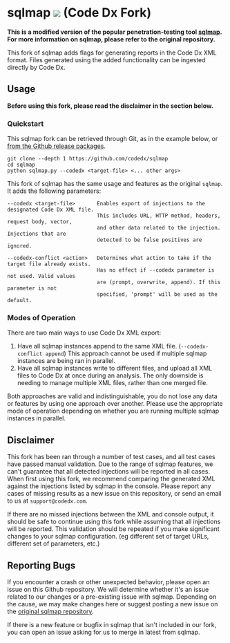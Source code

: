 # sqlmap ![](https://i.imgur.com/fe85aVR.png) (Code Dx Fork)

**This is a modified version of the popular penetration-testing tool [sqlmap](https://github.com/sqlmapproject/sqlmap). For more information on sqlmap, please refer to the original repository.**

This fork of sqlmap adds flags for generating reports in the Code Dx XML format. Files generated using the added functionality can be ingested directly by Code Dx.

## Usage

**Before using this fork, please read the disclaimer in the section below.**

### Quickstart

This sqlmap fork can be retrieved through Git, as in the example below, or [from the Github release packages](https://github.com/codedx/sqlmap/releases).

```
git clone --depth 1 https://github.com/codedx/sqlmap
cd sqlmap
python sqlmap.py --codedx <target-file> <... other args>
```

This fork of sqlmap has the same usage and features as the original `sqlmap`. It adds the following parameters:

```
--codedx <target-file>       Enables export of injections to the designated Code Dx XML file.
                             This includes URL, HTTP method, headers, request body, vector,
                             and other data related to the injection. Injections that are
                             detected to be false positives are ignored.

--codedx-conflict <action>   Determines what action to take if the target file already exists.
                             Has no effect if --codedx parameter is not used. Valid values
                             are (prompt, overwrite, append). If this parameter is not
                             specified, 'prompt' will be used as the default.
```

### Modes of Operation

There are two main ways to use Code Dx XML export:

1. Have all sqlmap instances append to the same XML file. (`--codedx-conflict append`) This approach cannot be used if multiple sqlmap instances are being ran in parallel.
2. Have all sqlmap instances write to different files, and upload all XML files to Code Dx at once during an analysis. The only downside is needing to manage multiple XML files, rather than one merged file.

Both approaches are valid and indistinguishable, you do not lose any data or features by using one approach over another. Please use the appropriate mode of operation depending on whether you are running multiple sqlmap instances in parallel.

## Disclaimer

This fork has been ran through a number of test cases, and all test cases have passed manual validation. Due to the range of sqlmap features, we can't guarantee that all detected injections will be reported in all cases. When first using this fork, we recommend comparing the generated XML against the injections listed by sqlmap in the console. Please report any cases of missing results as a new issue on this repository, or send an email to us at `support@codedx.com`.

If there are no missed injections between the XML and console output, it should be safe to continue using this fork while assuming that all injections will be reported. This validation should be repeated if you make significant changes to your sqlmap configuration. (eg different set of target URLs, different set of parameters, etc.)

## Reporting Bugs

If you encounter a crash or other unexpected behavior, please open an issue on this Github repository. We will determine whether it's an issue related to our changes or a pre-existing issue with sqlmap. Depending on the cause, we may make changes here or suggest posting a new issue on the [original sqlmap repository](https://github.com/sqlmapproject/sqlmap/issues).

If there is a new feature or bugfix in sqlmap that isn't included in our fork, you can open an issue asking for us to merge in latest from sqlmap.